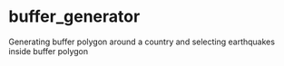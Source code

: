 # buffer_generator
Generating buffer polygon around a country and selecting earthquakes inside buffer polygon
